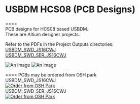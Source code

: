 # USBDM HCS08 (PCB Designs)  
====  
PCB designs for HCS08 based USBDM.  
These are Altium designer projects.  

Refer to the PDFs in the Project Outputs directories:  
<a href="https://github.com/podonoghue/usbdm-hcs08/blob/master/Hardware/USBDM_SWD_JS16CWJ/Project%20Outputs%20for%20USBDM_SWD_JS16CWJ/USBDM_SWD_JS16CWJ.pdf">USBDM_SWD_JS16CWJ</img></a>  
<a href="https://github.com/podonoghue/usbdm-hcs08/blob/master/Hardware/USBDM_SWD_SER_JS16CWJ/Project%20Outputs%20for%20USBDM_SWD_SER_JS16CWJ/USBDM_SWD_SER_JS16CWJ.pdf">USBDM_SWD_SER_JS16CWJ</img></a>  

![An image](https://raw.githubusercontent.com/podonoghue/usbdm-hcs08/master/Hardware/USBDM_SWD_JS16CWJ/Top.png "Board Image")
![An image](https://raw.githubusercontent.com/podonoghue/usbdm-hcs08/master/Hardware/USBDM_SWD_JS16CWJ/Bottom.png "Board Image")

====
PCBs may be ordered from OSH park  
USBDM_SWD_JS16CWJ  
<a href="https://oshpark.com/shared_projects/2H4uI1h6"><img src="https://oshpark.com/assets/badge-5b7ec47045b78aef6eb9d83b3bac6b1920de805e9a0c227658eac6e19a045b9c.png" alt="Order from OSH Park"></img></a>  
USBDM_SWD_SER_JS16CWJ   
<a href="https://oshpark.com/shared_projects/JSI8B6tb"><img src="https://oshpark.com/assets/badge-5b7ec47045b78aef6eb9d83b3bac6b1920de805e9a0c227658eac6e19a045b9c.png" alt="Order from OSH Park"></img></a>  

